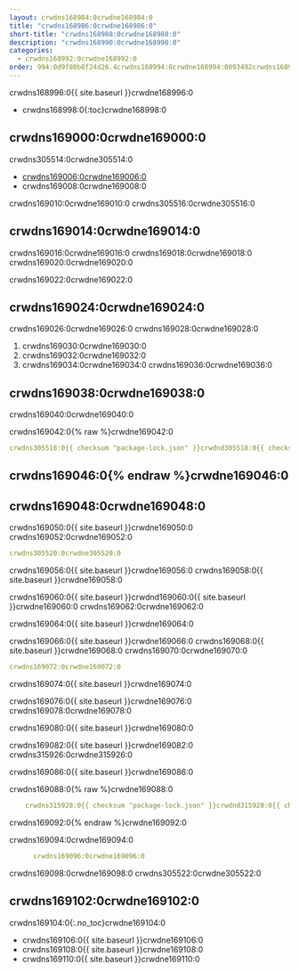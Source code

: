 ```yaml
---
layout: crwdns168984:0crwdne168984:0
title: "crwdns168986:0crwdne168986:0"
short-title: "crwdns168988:0crwdne168988:0"
description: "crwdns168990:0crwdne168990:0"
categories:
  - crwdns168992:0crwdne168992:0
order: 994:0d9f80b8f24d26.4crwdns168994:0crwdne168994:0093492crwdns168994:0crwdne168994:0
---
```


crwdns168996:0{{ site.baseurl }}crwdne168996:0

- crwdns168998:0{:toc}crwdne168998:0

## crwdns169000:0crwdne169000:0

crwdns305514:0crwdne305514:0

- <a href="crwdns169004:0crwdne169004:0" target="_blank">crwdns169006:0crwdne169006:0</a>
- crwdns169008:0crwdne169008:0

crwdns169010:0crwdne169010:0 crwdns305516:0crwdne305516:0

## crwdns169014:0crwdne169014:0

crwdns169016:0crwdne169016:0 crwdns169018:0crwdne169018:0 crwdns169020:0crwdne169020:0

crwdns169022:0crwdne169022:0

## crwdns169024:0crwdne169024:0

crwdns169026:0crwdne169026:0 crwdns169028:0crwdne169028:0

1. crwdns169030:0crwdne169030:0
2. crwdns169032:0crwdne169032:0
3. crwdns169034:0crwdne169034:0 crwdns169036:0crwdne169036:0

## crwdns169038:0crwdne169038:0

crwdns169040:0crwdne169040:0

crwdns169042:0{% raw %}crwdne169042:0

```yaml
crwdns305518:0{{ checksum "package-lock.json" }}crwdnd305518:0{{ checksum "package-lock.json" }}crwdne305518:0
```

## crwdns169046:0{% endraw %}crwdne169046:0

## crwdns169048:0crwdne169048:0

crwdns169050:0{{ site.baseurl }}crwdne169050:0 crwdns169052:0crwdne169052:0

```yaml
crwdns305520:0crwdne305520:0
```

crwdns169056:0{{ site.baseurl }}crwdne169056:0 crwdns169058:0{{ site.baseurl }}crwdne169058:0

crwdns169060:0{{ site.baseurl }}crwdnd169060:0{{ site.baseurl }}crwdne169060:0 crwdns169062:0crwdne169062:0

crwdns169064:0{{ site.baseurl }}crwdne169064:0

crwdns169066:0{{ site.baseurl }}crwdne169066:0 crwdns169068:0{{ site.baseurl }}crwdne169068:0 crwdns169070:0crwdne169070:0

```yaml
crwdns169072:0crwdne169072:0
```

crwdns169074:0{{ site.baseurl }}crwdne169074:0

crwdns169076:0{{ site.baseurl }}crwdne169076:0 crwdns169078:0crwdne169078:0

crwdns169080:0{{ site.baseurl }}crwdne169080:0

crwdns169082:0{{ site.baseurl }}crwdne169082:0 crwdns315926:0crwdne315926:0

crwdns169086:0{{ site.baseurl }}crwdne169086:0

crwdns169088:0{% raw %}crwdne169088:0

```yaml
    crwdns315928:0{{ checksum "package-lock.json" }}crwdnd315928:0{{ checksum "package-lock.json" }}crwdne315928:0
```

crwdns169092:0{% endraw %}crwdne169092:0

crwdns169094:0crwdne169094:0

```yaml
      crwdns169096:0crwdne169096:0
```

crwdns169098:0crwdne169098:0 crwdns305522:0crwdne305522:0

## crwdns169102:0crwdne169102:0

crwdns169104:0{:.no_toc}crwdne169104:0

- crwdns169106:0{{ site.baseurl }}crwdne169106:0
- crwdns169108:0{{ site.baseurl }}crwdne169108:0
- crwdns169110:0{{ site.baseurl }}crwdne169110:0